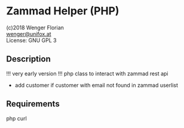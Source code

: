 
# Zammad Helper (PHP)

(c)2018 Wenger Florian<br>
wenger@unifox.at<br>
License: GNU GPL 3

## Description

!!! very early version !!!
php class to interact with zammad rest api

* add customer if customer with email not found in zammad userlist

## Requirements
php curl
